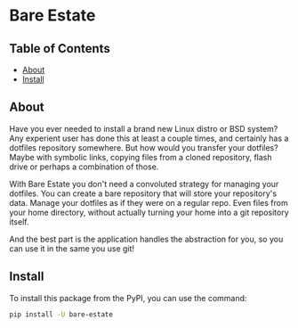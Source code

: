 # Bare Estate

## Table of Contents

- [About](#about)
- [Install](#install)

## About

Have you ever needed to install a brand new Linux distro or BSD system? Any
experient user has done this at least a couple times, and certainly has a
dotfiles repository somewhere. But how would you transfer your dotfiles? Maybe
with symbolic links, copying files from a cloned repository, flash drive or
perhaps a combination of those.

With Bare Estate you don't need a convoluted strategy for managing your
dotfiles. You can create a bare repository that will store your repository's
data. Manage your dotfiles as if they were on a regular repo. Even files from
your home directory, without actually turning your home into a git repository
itself.

And the best part is the application handles the abstraction for you,
so you can use it in the same you use git!

## Install

To install this package from the PyPI, you can use the command:

```sh
pip install -U bare-estate
```
